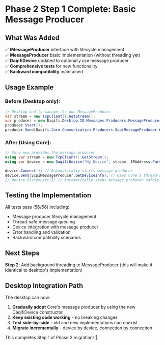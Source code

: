 # Phase 2 Step 1 Complete: Basic Message Producer

## What Was Added

✅ **IMessageProducer<T>** interface with lifecycle management  
✅ **MessageProducer<T>** basic implementation (without threading yet)  
✅ **DaqifiDevice** updated to optionally use message producer  
✅ **Comprehensive tests** for new functionality  
✅ **Backward compatibility** maintained  

## Usage Example

### Before (Desktop only):
```csharp
// Desktop had to manage its own MessageProducer
var stream = new TcpClient().GetStream();
var producer = new Daqifi.Desktop.IO.Messages.Producers.MessageProducer(stream);
producer.Start();
producer.Send(Daqifi.Core.Communication.Producers.ScpiMessageProducer.GetDeviceInfo);
```

### After (Using Core):
```csharp
// Core now provides the message producer
using var stream = new TcpClient().GetStream();
using var device = new DaqifiDevice("My Device", stream, IPAddress.Parse("192.168.1.100"));

device.Connect(); // Automatically starts message producer
device.Send(ScpiMessageProducer.GetDeviceInfo); // Uses Core's thread-safe producer
// device.Disconnect(); // Automatically stops message producer safely
```

## Testing the Implementation

All tests pass (56/56) including:
- Message producer lifecycle management
- Thread-safe message queuing  
- Device integration with message producer
- Error handling and validation
- Backward compatibility scenarios

## Next Steps

**Step 2**: Add background threading to MessageProducer (this will make it identical to desktop's implementation)

## Desktop Integration Path

The desktop can now:
1. **Gradually adopt** Core's message producer by using the new DaqifiDevice constructor
2. **Keep existing code working** - no breaking changes
3. **Test side-by-side** - old and new implementations can coexist
4. **Migrate incrementally** - device by device, connection by connection

This completes Step 1 of Phase 2 migration! 🎉